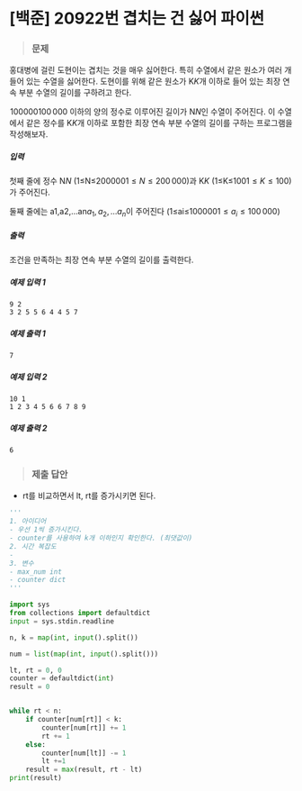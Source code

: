 # [백준] 20922번 겹치는 건 싫어 파이썬

> ### 문제

홍대병에 걸린 도현이는 겹치는 것을 매우 싫어한다. 특히 수열에서 같은 원소가 여러 개 들어 있는 수열을 싫어한다. 도현이를 위해 같은 원소가 K$K$개 이하로 들어 있는 최장 연속 부분 수열의 길이를 구하려고 한다.

 100000$100\,000$ 이하의 양의 정수로 이루어진 길이가 N$N$인 수열이 주어진다. 이 수열에서 같은 정수를 K$K$개 이하로 포함한 최장 연속 부분 수열의 길이를 구하는 프로그램을 작성해보자.

##### 입력

첫째 줄에 정수 N$N$ (1≤N≤200000$1 \le N \le 200\,000$)과 K$K$ (1≤K≤100$1 \le K \le 100$)가 주어진다.

둘째 줄에는 a1,a2,...an${a_1, a_2, ... a_n}$이 주어진다 (1≤ai≤100000$1 \le a_i \le 100\,000$)

##### 출력

조건을 만족하는 최장 연속 부분 수열의 길이를 출력한다.

##### 예제 입력 1

```
9 2
3 2 5 5 6 4 4 5 7
```

##### 예제 출력 1

```
7
```

##### 예제 입력 2

```
10 1
1 2 3 4 5 6 6 7 8 9
```

##### 예제 출력 2

```
6
```

> ### 제출 답안

- rt를 비교하면서 lt, rt를 증가시키면 된다.

```python
'''
1. 아이디어
- 우선 1씩 증가시킨다.
- counter를 사용하여 k개 이하인지 확인한다. (최댓값이)
2. 시간 복잡도
- 
3. 변수
- max_num int
- counter dict
'''

import sys
from collections import defaultdict
input = sys.stdin.readline

n, k = map(int, input().split())

num = list(map(int, input().split()))

lt, rt = 0, 0
counter = defaultdict(int)
result = 0


while rt < n:
    if counter[num[rt]] < k:
        counter[num[rt]] += 1
        rt += 1
    else:
        counter[num[lt]] -= 1
        lt +=1
    result = max(result, rt - lt)
print(result)
```

